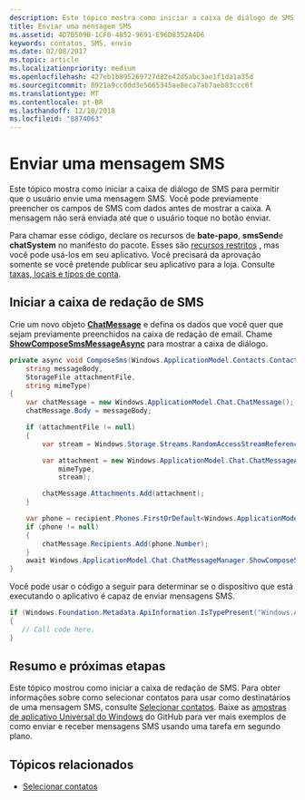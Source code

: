 ```yaml
---
description: Este tópico mostra como iniciar a caixa de diálogo de SMS para permitir que o usuário envie uma mensagem SMS. Você pode previamente preencher os campos de SMS com dados antes de mostrar a caixa. A mensagem não será enviada até que o usuário toque no botão enviar.
title: Enviar uma mensagem SMS
ms.assetid: 4D7B509B-1CF0-4852-9691-E96D8352A4D6
keywords: contatos, SMS, envio
ms.date: 02/08/2017
ms.topic: article
ms.localizationpriority: medium
ms.openlocfilehash: 427eb1b895269727d82e42d5abc3ae1f1da1a35d
ms.sourcegitcommit: 8921a9cc0dd3e5665345ae8eca7ab7aeb83ccc6f
ms.translationtype: MT
ms.contentlocale: pt-BR
ms.lasthandoff: 12/10/2018
ms.locfileid: "8874063"
---
```

# <a name="send-an-sms-message"></a>Enviar uma mensagem SMS

Este tópico mostra como iniciar a caixa de diálogo de SMS para permitir que o usuário envie uma mensagem SMS. Você pode previamente preencher os campos de SMS com dados antes de mostrar a caixa. A mensagem não será enviada até que o usuário toque no botão enviar.

Para chamar esse código, declare os recursos de **bate-papo**, **smsSend**e **chatSystem** no manifesto do pacote. Esses são [recursos restritos](https://docs.microsoft.com/windows/uwp/packaging/app-capability-declarations#special-and-restricted-capabilities) , mas você pode usá-los em seu aplicativo. Você precisará da aprovação somente se você pretende publicar seu aplicativo para a loja. Consulte [taxas, locais e tipos de conta](https://docs.microsoft.com/windows/uwp/publish/account-types-locations-and-fees).

## <a name="launch-the-compose-sms-dialog"></a>Iniciar a caixa de redação de SMS

Crie um novo objeto [**ChatMessage**](https://msdn.microsoft.com/library/windows/apps/windows.applicationmodel.chat.chatmessage) e defina os dados que você quer que sejam previamente preenchidos na caixa de redação de email. Chame [**ShowComposeSmsMessageAsync**](https://msdn.microsoft.com/library/windows/apps/windows.applicationmodel.chat.chatmessagemanager.showcomposesmsmessageasync) para mostrar a caixa de diálogo.

```cs
private async void ComposeSms(Windows.ApplicationModel.Contacts.Contact recipient,
    string messageBody,
    StorageFile attachmentFile,
    string mimeType)
{
    var chatMessage = new Windows.ApplicationModel.Chat.ChatMessage();
    chatMessage.Body = messageBody;

    if (attachmentFile != null)
    {
        var stream = Windows.Storage.Streams.RandomAccessStreamReference.CreateFromFile(attachmentFile);

        var attachment = new Windows.ApplicationModel.Chat.ChatMessageAttachment(
            mimeType,
            stream);

        chatMessage.Attachments.Add(attachment);
    }

    var phone = recipient.Phones.FirstOrDefault<Windows.ApplicationModel.Contacts.ContactPhone>();
    if (phone != null)
    {
        chatMessage.Recipients.Add(phone.Number);
    }
    await Windows.ApplicationModel.Chat.ChatMessageManager.ShowComposeSmsMessageAsync(chatMessage);
}
```

Você pode usar o código a seguir para determinar se o dispositivo que está executando o aplicativo é capaz de enviar mensagens SMS.

```csharp
if (Windows.Foundation.Metadata.ApiInformation.IsTypePresent("Windows.ApplicationModel.Chat"))
{
   // Call code here.
}
```

## <a name="summary-and-next-steps"></a>Resumo e próximas etapas

Este tópico mostrou como iniciar a caixa de redação de SMS. Para obter informações sobre como selecionar contatos para usar como destinatários de uma mensagem SMS, consulte [Selecionar contatos](selecting-contacts.md). Baixe as [amostras de aplicativo Universal do Windows](http://go.microsoft.com/fwlink/p/?linkid=619979) do GitHub para ver mais exemplos de como enviar e receber mensagens SMS usando uma tarefa em segundo plano.

## <a name="related-topics"></a>Tópicos relacionados

* [Selecionar contatos](selecting-contacts.md)
